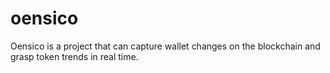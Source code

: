 # oensico
Oensico is a project that can capture wallet changes on the blockchain and grasp token trends in real time.
